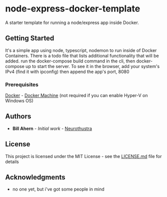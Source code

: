 # node-express-docker-template

A starter template for running a node/express app inside Docker.

## Getting Started

It's a simple app using node, typescript, nodemon to run inside of Docker Containers. There is a todo file that lists additional functionality that will be added.
run the docker-compose build command in the cli, then docker-compose up to start the server. To see it in the browser, add your system's IPv4 (find it with ipconfig)
then append the app's port, 8080

### Prerequisites

[Docker](https://www.docker.com/) - [Docker Machine](https://docs.docker.com/machine/install-machine/) (not required if you can enable Hyper-V on Windows OS)

## Authors

- **Bill Ahern** - _Initial work_ - [Neurothustra](https://github.com/neurothustra)

## License

This project is licensed under the MIT License - see the [LICENSE.md](LICENSE.md) file for details

## Acknowledgments

- no one yet, but i've got some people in mind
